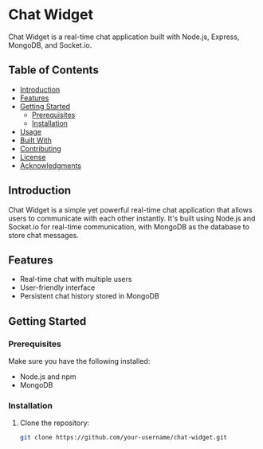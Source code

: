 # Chat Widget

Chat Widget is a real-time chat application built with Node.js, Express, MongoDB, and Socket.io.

## Table of Contents

- [Introduction](#introduction)
- [Features](#features)
- [Getting Started](#getting-started)
  - [Prerequisites](#prerequisites)
  - [Installation](#installation)
- [Usage](#usage)
- [Built With](#built-with)
- [Contributing](#contributing)
- [License](#license)
- [Acknowledgments](#acknowledgments)

## Introduction

Chat Widget is a simple yet powerful real-time chat application that allows users to communicate with each other instantly. It's built using Node.js and Socket.io for real-time communication, with MongoDB as the database to store chat messages.

## Features

- Real-time chat with multiple users
- User-friendly interface
- Persistent chat history stored in MongoDB

## Getting Started

### Prerequisites

Make sure you have the following installed:

- Node.js and npm
- MongoDB

### Installation

1. Clone the repository:

   ```bash
   git clone https://github.com/your-username/chat-widget.git
